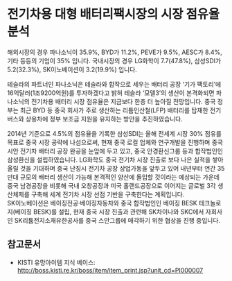 # 전기차용 대형 배터리팩시장의 시장 점유율 분석

해외시장의 경우 파나소닉이 35.9%, BYD가 11.2%, PEVE가 9.5%, AESC가 8.4%, 기타 등등의 기업이 35% 입니다.
국내시장의 경우 LG화학이 7.7(47.8%), 삼성SDI가 5.2(32.3%), SK이노베이션이 3.2(19.9%) 입니다.

테슬라의 파트너인 파나소닉은 테슬라와 합작으로 세우는 배터리 공장 ‘기가 팩토리’에 16억달러(1조9200억원)를 투자하겠다고 
밝혀 테슬라 ‘모델3’의 생산이 본격화되면 파나소닉의 전기차용 배터리 시장 점유율은 지금보다 한층 더 높아질 전망입니다. 
중국 정부는 최근 BYD 등 중국 회사가 주로 생산하는 리튬인산철(LFP) 배터리를 탑재한 전기버스와 상용차에 정부 보조금 
지원을 유지하는 방안을 추진하였습니다.

2014년 기준으로 4.5%의 점유율을 기록한 삼성SDI는 올해 전세계 시장 30% 점유를 목표로 중국 시장 공략에 나섬으로써, 
현재 중국 로컬 업체와 연구개발을 진행하며 중국 시안 전기차 배터리 공장 완공을 눈앞에 두고 있고, 중국 안경환신그룹 등과 
합작법인인 삼성환신을 설립하였습니다.
LG화학도 중국 전기차 시장 진출로 보다 나은 실적을 쌓아올릴 것을 기대하며 중국 난징시 전기차 공장 상업가동을 앞두고 있어 
내년부터 연간 35만대 규모의 배터리 생산이 가능해 본격적인 양산에 돌입할 것이라는 예상되는 가운데 중국 남경공장을 비롯해 
국내 오창공장과 미국 홀랜드공장으로 이어지는 글로벌 3각 생산체제를 구축해 세계 전기차 시장 선점 기반을 구축한다는 계획입니다.  
SK이노베이션은 베이징전공·베이징자동차와 중국 합작법인인 베이징 BESK 테크놀로지(베이징 BESK)를 설립, 현재 중국 시장 
진출과 관련해 SK차이나와 SKC에서 자회사인 SK리튬전지소재유한공사를 중국 스안그룹에 매각하기 위한 협상을 진행 중입니다. 


## 참고문서
- KISTI 유망아이템 지식 베이스: http://boss.kisti.re.kr/boss/item/item_print.jsp?unit_cd=PI000007